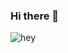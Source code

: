 ### Hi there 👋

![hey](https://user-images.githubusercontent.com/2823336/87935945-e9333900-ca89-11ea-99e5-04497bb9119a.jpg)

<!--
**zaqqaz/zaqqaz** is a ✨ _special_ ✨ repository because its `README.md` (this file) appears on your GitHub profile.

Here are some ideas to get you started:

- 🔭 I’m currently working on ...
- 🌱 I’m currently learning ...
- 👯 I’m looking to collaborate on ...
- 🤔 I’m looking for help with ...
- 💬 Ask me about ...
- 📫 How to reach me: ...
- 😄 Pronouns: ...
- ⚡ Fun fact: ...
-->
